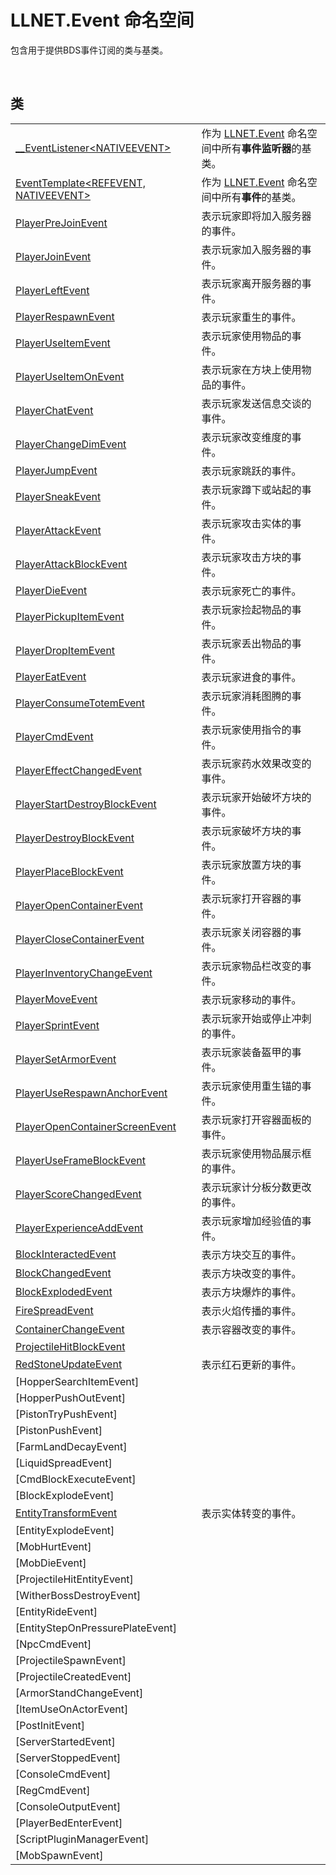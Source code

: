 # LLNET.Event 命名空间

包含用于提供BDS事件订阅的类与基类。

<br>

## 类

|||
|-|-|
|[__EventListener\<NATIVEEVENT\>](zh_CN/NET/APIs/Namespace/LLNET.Event/TemplateClass/__EventListener_NATIVEEVENT/__EventListener_NATIVEEVENT.md)|作为 [LLNET.Event](../../LLNET.Event.md) 命名空间中所有**事件监听器**的基类。|
|[EventTemplate\<REFEVENT, NATIVEEVENT\>](zh_CN/NET/APIs/Namespace/LLNET.Event/TemplateClass/EventTemplate_REFEVENT_NATIVEEVENT/EventTemplate_REFEVENT_NATIVEEVENT.md)|作为 [LLNET.Event](../../LLNET.Event.md) 命名空间中所有**事件**的基类。| 
|[PlayerPreJoinEvent](zh_CN/NET/APIs/Namespace/LLNET.Event/Class/PlayerPreJoinEvent.md)|表示玩家即将加入服务器的事件。|
|[PlayerJoinEvent](zh_CN/NET/APIs/Namespace/LLNET.Event/Class/PlayerJoinEvent.md)|表示玩家加入服务器的事件。|
|[PlayerLeftEvent](zh_CN/NET/APIs/Namespace/LLNET.Event/Class/PlayerLeftEvent.md)|表示玩家离开服务器的事件。|
|[PlayerRespawnEvent](zh_CN/NET/APIs/Namespace/LLNET.Event/Class/PlayerRespawnEvent.md)|表示玩家重生的事件。|
|[PlayerUseItemEvent](zh_CN/NET/APIs/Namespace/LLNET.Event/Class/PlayerUseItemEvent.md)|表示玩家使用物品的事件。|
|[PlayerUseItemOnEvent](zh_CN/NET/APIs/Namespace/LLNET.Event/Class/PlayerUseItemOnEvent.md)|表示玩家在方块上使用物品的事件。|
|[PlayerChatEvent](zh_CN/NET/APIs/Namespace/LLNET.Event/Class/PlayerChatEvent.md)|表示玩家发送信息交谈的事件。|
|[PlayerChangeDimEvent](zh_CN/NET/APIs/Namespace/LLNET.Event/Class/PlayerChangeDimEvent.md)|表示玩家改变维度的事件。|
|[PlayerJumpEvent](zh_CN/NET/APIs/Namespace/LLNET.Event/Class/PlayerJumpEvent.md)|表示玩家跳跃的事件。|
|[PlayerSneakEvent](zh_CN/NET/APIs/Namespace/LLNET.Event/Class/PlayerSneakEvent.md)|表示玩家蹲下或站起的事件。|
|[PlayerAttackEvent](zh_CN/NET/APIs/Namespace/LLNET.Event/Class/PlayerAttackEvent.md)|表示玩家攻击实体的事件。|
|[PlayerAttackBlockEvent](zh_CN/NET/APIs/Namespace/LLNET.Event/Class/PlayerAttackBlockEvent.md)|表示玩家攻击方块的事件。|
|[PlayerDieEvent](zh_CN/NET/APIs/Namespace/LLNET.Event/Class/PlayerDieEvent.md)|表示玩家死亡的事件。|
|[PlayerPickupItemEvent](zh_CN/NET/APIs/Namespace/LLNET.Event/Class/PlayerPickupItemEvent.md)|表示玩家捡起物品的事件。|
|[PlayerDropItemEvent](zh_CN/NET/APIs/Namespace/LLNET.Event/Class/PlayerDropItemEvent.md)|表示玩家丢出物品的事件。|
|[PlayerEatEvent](zh_CN/NET/APIs/Namespace/LLNET.Event/Class/PlayerEatEvent.md)|表示玩家进食的事件。|
|[PlayerConsumeTotemEvent](zh_CN/NET/APIs/Namespace/LLNET.Event/Class/PlayerConsumeTotemEvent.md)|表示玩家消耗图腾的事件。|
|[PlayerCmdEvent](zh_CN/NET/APIs/Namespace/LLNET.Event/Class/PlayerCmdEvent.md)|表示玩家使用指令的事件。|
|[PlayerEffectChangedEvent](zh_CN/NET/APIs/Namespace/LLNET.Event/Class/PlayerEffectChangedEvent.md)|表示玩家药水效果改变的事件。|
|[PlayerStartDestroyBlockEvent](zh_CN/NET/APIs/Namespace/LLNET.Event/Class/PlayerStartDestroyBlockEvent.md)|表示玩家开始破坏方块的事件。|
|[PlayerDestroyBlockEvent](zh_CN/NET/APIs/Namespace/LLNET.Event/Class/PlayerDestroyBlockEvent.md)|表示玩家破坏方块的事件。|
|[PlayerPlaceBlockEvent](zh_CN/NET/APIs/Namespace/LLNET.Event/Class/PlayerPlaceBlockEvent.md)|表示玩家放置方块的事件。|
|[PlayerOpenContainerEvent](zh_CN/NET/APIs/Namespace/LLNET.Event/Class/PlayerOpenContainerEvent.md)|表示玩家打开容器的事件。|
|[PlayerCloseContainerEvent](zh_CN/NET/APIs/Namespace/LLNET.Event/Class/PlayerCloseContainerEvent.md)|表示玩家关闭容器的事件。|
|[PlayerInventoryChangeEvent](zh_CN/NET/APIs/Namespace/LLNET.Event/Class/PlayerInventoryChangeEvent.md)|表示玩家物品栏改变的事件。|
|[PlayerMoveEvent](zh_CN/NET/APIs/Namespace/LLNET.Event/Class/PlayerMoveEvent.md)|表示玩家移动的事件。|
|[PlayerSprintEvent](zh_CN/NET/APIs/Namespace/LLNET.Event/Class/PlayerSprintEvent.md)|表示玩家开始或停止冲刺的事件。|
|[PlayerSetArmorEvent](zh_CN/NET/APIs/Namespace/LLNET.Event/Class/PlayerSetArmorEvent.md)|表示玩家装备盔甲的事件。|
|[PlayerUseRespawnAnchorEvent](zh_CN/NET/APIs/Namespace/LLNET.Event/Class/PlayerUseRespawnAnchorEvent.md)|表示玩家使用重生锚的事件。|
|[PlayerOpenContainerScreenEvent](zh_CN/NET/APIs/Namespace/LLNET.Event/Class/PlayerOpenContainerScreenEvent.md)|表示玩家打开容器面板的事件。|
|[PlayerUseFrameBlockEvent](zh_CN/NET/APIs/Namespace/LLNET.Event/Class/PlayerUseFrameBlockEvent.md)|表示玩家使用物品展示框的事件。|
|[PlayerScoreChangedEvent](zh_CN/NET/APIs/Namespace/LLNET.Event/Class/PlayerScoreChangedEvent.md)|表示玩家计分板分数更改的事件。|
|[PlayerExperienceAddEvent](zh_CN/NET/APIs/Namespace/LLNET.Event/Class/PlayerExperienceAddEvent.md)|表示玩家增加经验值的事件。|
|[BlockInteractedEvent](zh_CN/NET/APIs/Namespace/LLNET.Event/Class/BlockInteractedEvent.md)|表示方块交互的事件。|
|[BlockChangedEvent](zh_CN/NET/APIs/Namespace/LLNET.Event/Class/BlockChangedEvent.md)|表示方块改变的事件。|
|[BlockExplodedEvent](zh_CN/NET/APIs/Namespace/LLNET.Event/Class/BlockExplodedEvent.md)|表示方块爆炸的事件。|
|[FireSpreadEvent](zh_CN/NET/APIs/Namespace/LLNET.Event/Class/FireSpreadEvent.md)|表示火焰传播的事件。|
|[ContainerChangeEvent](zh_CN/NET/APIs/Namespace/LLNET.Event/Class/ContainerChangeEvent.md)|表示容器改变的事件。|
|[ProjectileHitBlockEvent](zh_CN/NET/APIs/Namespace/LLNET.Event/Class/ProjectileHitBlockEvent.md)||
|[RedStoneUpdateEvent](zh_CN/NET/APIs/Namespace/LLNET.Event/Class/RedStoneUpdateEvent.md)|表示红石更新的事件。|
|[HopperSearchItemEvent]||
|[HopperPushOutEvent]||
|[PistonTryPushEvent]||
|[PistonPushEvent]||
|[FarmLandDecayEvent]||
|[LiquidSpreadEvent]||
|[CmdBlockExecuteEvent]||
|[BlockExplodeEvent]||
|[EntityTransformEvent](zh_CN/NET/APIs/Namespace/LLNET.Event/Class/EntityTransformEvent.md)|表示实体转变的事件。|
|[EntityExplodeEvent]||
|[MobHurtEvent]||
|[MobDieEvent]||
|[ProjectileHitEntityEvent]||
|[WitherBossDestroyEvent]||
|[EntityRideEvent]||
|[EntityStepOnPressurePlateEvent]||
|[NpcCmdEvent]||
|[ProjectileSpawnEvent]||
|[ProjectileCreatedEvent]||
|[ArmorStandChangeEvent]||
|[ItemUseOnActorEvent]||
|[PostInitEvent]||
|[ServerStartedEvent]||
|[ServerStoppedEvent]||
|[ConsoleCmdEvent]||
|[RegCmdEvent]||
|[ConsoleOutputEvent]||
|[PlayerBedEnterEvent]||
|[ScriptPluginManagerEvent]||
|[MobSpawnEvent]||